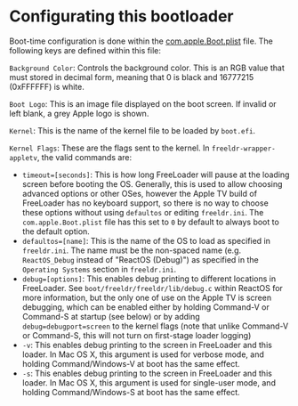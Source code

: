 # Configurating this bootloader

Boot-time configuration is done within the [com.apple.Boot.plist](USBData/com.apple.Boot.plist) file. The following
keys are defined within this file:

`Background Color`: Controls the background color. This is an RGB value that must stored in decimal form, meaning that 0
is black and 16777215 (0xFFFFFF) is white.

`Boot Logo`: This is an image file displayed on the boot screen. If invalid or left blank, a grey Apple logo is
shown.

`Kernel`: This is the name of the kernel file to be loaded by `boot.efi`.

`Kernel Flags`:  These are the flags sent to the kernel. In `freeldr-wrapper-appletv`, the valid commands are:

* `timeout=[seconds]`: This is how long FreeLoader will pause at the loading screen before booting the OS. Generally, 
this is used to allow choosing advanced options or other OSes, however the Apple TV build of FreeLoader has no keyboard
support, so there is no way to choose these options without using `defaultos` or editing `freeldr.ini`. The
`com.apple.Boot.plist` file has this set to `0` by default to always boot to the default option.
* `defaultos=[name]`: This is the name of the OS to load as specified in `freeldr.ini`. The name must be the non-spaced
name (e.g. `ReactOS_Debug` instead of "ReactOS (Debug)") as specified in the `Operating Systems` section in `freeldr.ini`.
* `debug=[options]`: This enables debug printing to different locations in FreeLoader. See
`boot/freeldr/freeldr/lib/debug.c` within ReactOS for more information, but the only one of use on the Apple TV is screen
debugging, which can be enabled either by holding Command-V or Command-S at startup (see below) or by adding
`debug=debugport=screen` to the kernel flags (note that unlike Command-V or Command-S, this will not turn on first-stage
loader logging)
* `-v`: This enables debug printing to the screen in FreeLoader and this loader. In Mac OS X, this argument is used for
verbose mode, and holding Command/Windows-V at boot has the same effect.
* `-s`: This enables debug printing to the screen in FreeLoader and this loader. In Mac OS X, this argument is used for
single-user mode, and holding Command/Windows-S at boot has the same effect.